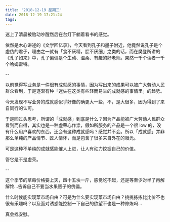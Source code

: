 ```yaml
---
title: '2018-12-19 星期三'
date: 2018-12-19 17:21:24
tags:
---
```


迷上了清晨被胎动吵醒然后在台灯下躺着看书的感觉。

依然是木心讲述的《文学回忆录》，今天看到孔子和墨子附近，他竟然说孔子是个虚伪的君子，理由之一就有「食不厌精，脍不厌细」之类的话，而在樊登所讲的《孔子如来》中，孔子偏偏是个生动、温柔、有趣的好老师。果然一千个读者一千个哈姆雷特。

--

以前觉得写业务是一件很有成就感的事情，因为写出来的成果可以被广大劳动人民群众看到，于是逐渐有种「迷失在这类有些轻而易举的成就感的事情里」的趋势。

今天发现不写业务的成就感似乎好像的确更大一些，不，是大很多，因为得到了来自同行的认可。

于是回过头思考，所谓的「成就感」到底是什么？因为产品能被广大劳动人民群众看到而自得，其实也是一种虚荣心作祟，假如所服务的产品是一个很 low 的，没有什么用户喜欢的东西，还会有这种成就感吗？感觉并不会。所以「成就感」并非那么单纯的产品情节、匠人情怀，而是包含了很多来自外在的眼光。

可是这种不单纯的成就感能催人上进，让人有动力挖掘自己的价值。

管它是不是虚荣。

--

这个季节的草莓价格要上天，四十五块一斤，感觉吃不起，还是等至少对半了再解解馋...告诉自己不要当水果贩子的傀儡。

什么时候能实现菜市场自由？可是为什么要实现菜市场自由？挑挑拣拣比比价不也很有乐趣吗？以及面对诱惑能控制一下自己的欲望不也是一种修炼吗...

真会找安慰。

